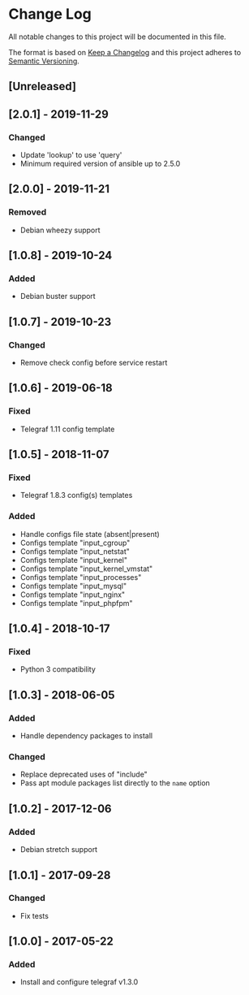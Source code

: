# Change Log
All notable changes to this project will be documented in this file.

The format is based on [Keep a Changelog](http://keepachangelog.com/)
and this project adheres to [Semantic Versioning](http://semver.org/).

## [Unreleased]

## [2.0.1] - 2019-11-29
### Changed
- Update 'lookup' to use 'query'
- Minimum required version of ansible up to 2.5.0

## [2.0.0] - 2019-11-21
### Removed
- Debian wheezy support

## [1.0.8] - 2019-10-24
### Added
- Debian buster support

## [1.0.7] - 2019-10-23
### Changed
- Remove check config before service restart

## [1.0.6] - 2019-06-18
### Fixed
- Telegraf 1.11 config template

## [1.0.5] - 2018-11-07
### Fixed
- Telegraf 1.8.3 config(s) templates

### Added
- Handle configs file state (absent|present)
- Configs template "input_cgroup"
- Configs template "input_netstat"
- Configs template "input_kernel"
- Configs template "input_kernel_vmstat"
- Configs template "input_processes"
- Configs template "input_mysql"
- Configs template "input_nginx"
- Configs template "input_phpfpm"

## [1.0.4] - 2018-10-17
### Fixed
- Python 3 compatibility

## [1.0.3] - 2018-06-05
### Added
- Handle dependency packages to install

### Changed
- Replace deprecated uses of "include"
- Pass apt module packages list directly to the `name` option

## [1.0.2] - 2017-12-06
### Added
- Debian stretch support

## [1.0.1] - 2017-09-28
### Changed
- Fix tests

## [1.0.0] - 2017-05-22
### Added
- Install and configure telegraf v1.3.0

